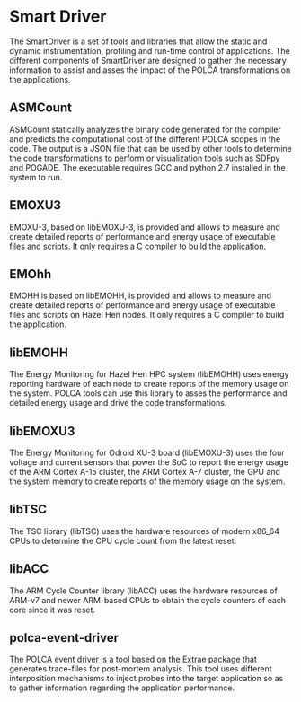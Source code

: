 Smart Driver
============

The SmartDriver is a set of tools and libraries that allow the static
and dynamic instrumentation, profiling and run-time control of applications. The
different components of SmartDriver are designed to gather the necessary information
to assist and asses the impact of the POLCA transformations on the applications.

ASMCount 
--------

ASMCount statically analyzes the binary code generated for the compiler and predicts the computational cost of the different POLCA scopes in the code. The output is a JSON file that can be used by other tools to determine the code transformations to perform or visualization tools such as SDFpy and POGADE. The executable requires GCC and python 2.7 installed in the system to run.

EMOXU3
--------

EMOXU-3, based on libEMOXU-3, is provided and allows to measure and create detailed reports of performance and energy usage of executable files and scripts. It only requires a C compiler to build the application.

EMOhh
--------

EMOHH is based on libEMOHH, is provided and allows to measure and create detailed reports of performance and energy usage of executable files and scripts on Hazel Hen nodes. It only requires a C compiler to build the application.

libEMOHH
--------

The Energy Monitoring for Hazel Hen HPC system (libEMOHH) uses energy reporting hardware of each node to create reports of the memory usage on the system. POLCA tools can use this library to asses the performance and detailed energy usage and drive the code transformations. 

libEMOXU3
--------

The Energy Monitoring for Odroid XU-3 board (libEMOXU-3) uses the four voltage and current sensors that power the SoC to report the energy usage of the ARM Cortex A-15 cluster, the ARM Cortex A-7 cluster, the GPU and the system memory to create reports of the memory usage on the system.

libTSC
--------

The TSC library (libTSC) uses the hardware resources of modern x86_64 CPUs to determine the CPU cycle count from the latest reset.

libACC
--------

The ARM Cycle Counter library (libACC) uses the hardware resources of ARM-v7 and newer ARM-based CPUs to obtain the cycle counters of each core since it was reset. 

polca-event-driver
--------

The POLCA event driver is a tool based on the Extrae package that generates trace-files for post-mortem analysis. This tool uses different interposition mechanisms to inject probes into the target application so as to gather information regarding the application performance.

